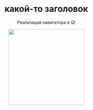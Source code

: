 <div id="header" align="center">
  <h1>какой-то заголовок</h1>
  <p>Реализация навигатора в Qt</p>

  <img src="https://media.tenor.com/KrKQuNciqbYAAAAM/pedro.gif" width="250"/>
</div>
